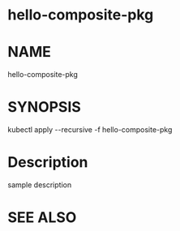 hello-composite-pkg
==================================================

# NAME

  hello-composite-pkg

# SYNOPSIS

  kubectl apply --recursive -f hello-composite-pkg

# Description

sample description

# SEE ALSO

